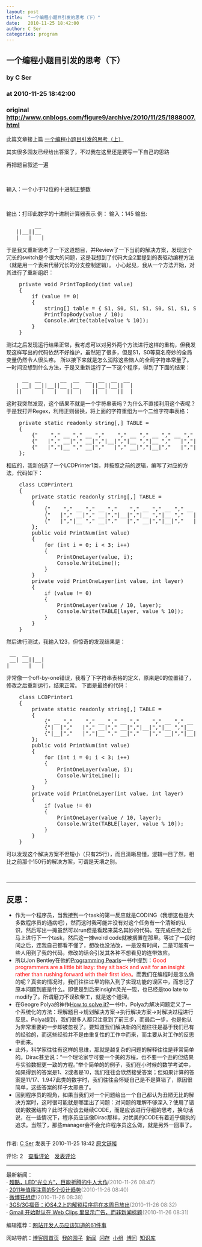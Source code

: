 ```yaml
---
layout: post
title:  "一个编程小题目引发的思考（下）"
date:   2010-11-25 18:42:00
author: C Ser
categories: program
---
```


## 一个编程小题目引发的思考（下）
### by C Ser
### at 2010-11-25 18:42:00
### original <http://www.cnblogs.com/figure9/archive/2010/11/25/1888007.html>

<p><p>此篇文章接上篇 <a href="http://www.cnblogs.com/figure9/archive/2010/11/25/1887746.html">一个编程小题目引发的思考（上）</a><br>
</p>
<p>其实很多园友已经给出答案了，不过我在这里还是要写一下自己的思路<br>
</p>
<p>再把题目叙述一遍 <br>
</p>
<p> </p>
输入：一个小于12位的十进制正整数
<p> </p>
输出：打印此数字的十进制计算器表示
例：
输入：145
输出:
<pre>
         __
   ||__||__
   |   | __|
</pre>
于是我又重新思考了一下这道题目，并Review了一下当前的解决方案，发现这个冗长的switch是个很大的问题，这是我想到了代码大全2里提到的表驱动编程方法（就是用一个表来代替冗长的分支控制逻辑）。
小心起见，我从一个方法开始，对其进行了重新组织： 
<pre>
    private void PrintTopBody(int value)
    {
        if (value != 0)
        {
            string[] table = { S1, S0, S1, S1, S0, S1, S1, S1, S1, S1 };
            PrintTopBody(value / 10);
            Console.Write(table[value % 10]);
        }
    }
</pre>
测试之后发现运行结果正常，我考虑可以对另外两个方法进行这样的重构，但我发现这样写出的代码依然不好维护，虽然短了很多，但是S1，S0等莫名奇妙的全局变量仍然令人很头疼。
所以接下来就是怎么消除这些恼人的全局字符串常量了。
一时间没想到什么方法，于是又重新运行了一下这个程序，得到了下面的结果：
<pre>
     __  __      __  __  __  __  __  __
   | __| __||__||__ |__    ||__||__||  |
   ||__  __|   | __||__|   ||__| __||__|
</pre>
这时我突然发现，这个结果不就是一个字符串表吗？为什么不直接利用这个表呢？
于是我打开Regex，利用正则替换，将上面的字符重组为一个二维字符串表格：
<pre>
    private static readonly string[,] TABLE = 
    {
        {"    "," __ "," __ ","    "," __ "," __ "," __ "," __ "," __ "," __ "},
        {"   |"," __|"," __|","|__|","|__ ","|__ ","   |","|__|","|__|","|  |"},
        {"   |","|__ "," __|","   |"," __|","|__|","   |","|__|"," __|","|__|"},
    };
</pre>
相应的，我新创造了一个LCDPrinter1类，并按照之前的逻辑，编写了对应的方法，代码如下：
<pre>
    class LCDPrinter1
    {
        private static readonly string[,] TABLE = 
        {
            {&quot;    &quot;,&quot; __ &quot;,&quot; __ &quot;,&quot;    &quot;,&quot; __ &quot;,&quot; __ &quot;,&quot; __ &quot;,&quot; __ &quot;,&quot; __ &quot;,&quot; __ &quot;},
            {&quot;   |&quot;,&quot; __|&quot;,&quot; __|&quot;,&quot;|__|&quot;,&quot;|__ &quot;,&quot;|__ &quot;,&quot;   |&quot;,&quot;|__|&quot;,&quot;|__|&quot;,&quot;|  |&quot;},
            {&quot;   |&quot;,&quot;|__ &quot;,&quot; __|&quot;,&quot;   |&quot;,&quot; __|&quot;,&quot;|__|&quot;,&quot;   |&quot;,&quot;|__|&quot;,&quot; __|&quot;,&quot;|__|&quot;},
        };
        public void PrintNum(int value)
        {
            for (int i = 0; i &lt; 3; i++)
            {
                PrintOneLayer(value, i);
                Console.WriteLine();
            }
        }
        private void PrintOneLayer(int value, int layer)
        {
            if (value != 0)
            {
                PrintOneLayer(value / 10, layer);
                Console.Write(TABLE[layer, value % 10]);
            }
        }
    }
</pre>
然后进行测试，我输入123，但惊奇的发现结果是：
<pre>
 __  __
 __| __||__|
|__  __|   |
</pre>
非常像一个off-by-one错误，我看了下字符串表格的定义，原来是0的位置错了，修改之后重新运行，结果正常。
下面是最终的代码：
<pre>
    class LCDPrinter1
    {
        private static readonly string[,] TABLE = 
        {
            {&quot; __ &quot;,&quot;    &quot;,&quot; __ &quot;,&quot; __ &quot;,&quot;    &quot;,&quot; __ &quot;,&quot; __ &quot;,&quot; __ &quot;,&quot; __ &quot;,&quot; __ &quot;,},
            {&quot;|  |&quot;,&quot;   |&quot;,&quot; __|&quot;,&quot; __|&quot;,&quot;|__|&quot;,&quot;|__ &quot;,&quot;|__ &quot;,&quot;   |&quot;,&quot;|__|&quot;,&quot;|__|&quot;,},
            {&quot;|__|&quot;,&quot;   |&quot;,&quot;|__ &quot;,&quot; __|&quot;,&quot;   |&quot;,&quot; __|&quot;,&quot;|__|&quot;,&quot;   |&quot;,&quot;|__|&quot;,&quot; __|&quot;,},
        };
        public void PrintNum(int value)
        {
            for (int i = 0; i &lt; 3; i++)
            {
                PrintOneLayer(value, i);
                Console.WriteLine();
            }
        }
        private void PrintOneLayer(int value, int layer)
        {
            if (value != 0)
            {
                PrintOneLayer(value / 10, layer);
                Console.Write(TABLE[layer, value % 10]);
            }
        }
    }
</pre>
可以发现这个解决方案不但短小（只有25行），而且清晰易懂，逻辑一目了然，相比之前那个150行的解决方案，可谓是天壤之别。
</p>
<p> </p>
<hr width="100%" size="2">
<h2>反思：
</h2>
<ul>
     <li>作为一个程序员，当我接到一个task的第一反应就是CODING（我想这也是大多数程序员的通病吧），然而这时我可能并没有对这个任务有一个清晰的认识，然后写出一摊虽然可以run但是看起来莫名其妙的代码。在完成任务之后马上进行下一个task，然后这一摊weird code就被搁置在那里。等过了一段时间之后，连我自己都看不懂了，想改也没法改，一是没有时间，二是可能有一些人用到了我的代码，修改的话会引发其各种不想看见的连带效应。
     </li>
     <li>所以Jon Bentley在他的<a href="http://en.wikipedia.org/wiki/Jon_Bentley">Programming Pearls</a>一书中提到：<span style="color:red">Good programmers are a little bit lazy: they sit back and wait for an insight rather than rushing forward with their first idea。</span>而我们在编程时是怎么做的呢？真实的情况时，我们往往过早的陷入到了实现功能的误区中，而忘记了原本问题到底是什么。即使是到后来insight灵光一现，也已经是too late to modify了。所谓磨刀不误砍柴工，就是这个道理。</li>
     <li>
     在Geogre Polya的神作<a href="http://en.wikipedia.org/wiki/How_to_Solve_It">How to solve it?</a>一书中，Polya为解决问题定义了一个系统化的方法：理解题目-&gt;规划解决方案-&gt;执行解决方案-&gt;对解决过程进行反思。Polya提到，我们很多人都只注意到了前三步，而最后一步，也是他认为非常重要的一步却被忽视了。要知道我们解决新的问题往往是基于我们已有的经验的，而这些经验并不是由重复性的工作中而来，而主要从对工作的反思中而来。
     </li>
     <li>此外，科学家往往有这样的思维，那就是越复杂的问题的解释往往是非常简单的。Dirac甚至说：“一个理论家宁可要一个美的方程，也不要一个丑的但结果与实验数据更一致的方程。”举个简单的的例子，我们在小时候的数学考试中，如果得到的答案是1、2或者是10，我们往往会欣然接受答案；但如果计算的答案是11/17、1.947此类的数字时，我们往往会怀疑自己是不是算错了，原因很简单，这些答案的样子太邪恶了。
     </li>
     <li>回到程序员的视角，如果当我们对一个问题给出一个自己都认为丑陋无比的解决方案时，这时很可能就是哪里出了问题：对问题的理解不够深入？使用了错误的数据结构？此时不应该去继续CODE，而是应该进行仔细的思考，换句话说，在一些情况下，程序员应该像Dirac那样，对优美的CODE有着近乎偏执的追求。当然了，那些manager会不会允许程序员这么做，就是另外一回事了。
     </li>
</ul>
<img src="http://www.cnblogs.com/figure9/aggbug/1888007.html?type=1" width="1" height="1" alt=""><p>作者: <a href="http://www.cnblogs.com/figure9/">C Ser</a> 发表于 2010-11-25 18:42 <a href="http://www.cnblogs.com/figure9/archive/2010/11/25/1888007.html">原文链接</a></p><p>评论: 2　<a href="http://www.cnblogs.com/figure9/archive/2010/11/25/1888007.html#pagedcomment">查看评论</a>　<a href="http://www.cnblogs.com/figure9/archive/2010/11/25/1888007.html#commentform">发表评论</a></p><hr><p>最新新闻：<br>· <a href="http://news.cnblogs.com/n/82396/">超酷，LED“光立方”，巨能折腾的牛人大作</a><span style="color:gray">(2010-11-26 08:47)</span><br>· <a href="http://news.cnblogs.com/n/82394/">2011年值得注意的5个设计趋势</a><span style="color:gray">(2010-11-26 08:40)</span><br>· <a href="http://news.cnblogs.com/n/82393/">微博狂想症</a><span style="color:gray">(2010-11-26 08:38)</span><br>· <a href="http://news.cnblogs.com/n/82392/">3GS/3G福音：iOS4.2上的解锁程序将在本周日放出</a><span style="color:gray">(2010-11-26 08:32)</span><br>· <a href="http://news.cnblogs.com/n/82391/">Gmail 开始默认在 Web Clips 里显示广告，而非新闻标题</a><span style="color:gray">(2010-11-26 08:31)</span><br></p><p>编辑推荐：<a href="http://news.cnblogs.com/n/82363/">网站开发人员应该知道的61件事</a><br></p><p>网站导航：<a href="http://www.cnblogs.com">博客园首页</a>  <a href="http://home.cnblogs.com/">我的园子</a>  <a href="http://news.cnblogs.com">新闻</a>  <a href="http://home.cnblogs.com/ing/">闪存</a>  <a href="http://home.cnblogs.com/group/">小组</a>  <a href="http://space.cnblogs.com/q/">博问</a>  <a href="http://kb.cnblogs.com">知识库</a></p>